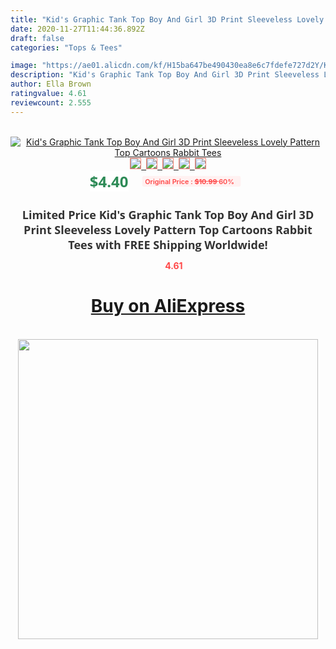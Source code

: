 ```yaml
---
title: "Kid's Graphic Tank Top Boy And Girl 3D Print Sleeveless Lovely Pattern Top Cartoons Rabbit Tees"
date: 2020-11-27T11:44:36.892Z
draft: false
categories: "Tops & Tees"

image: "https://ae01.alicdn.com/kf/H15ba647be490430ea8e6c7fdefe727d2Y/Kid-s-Graphic-Tank-Top-Boy-And-Girl-3D-Print-Sleeveless-Lovely-Pattern-Top-Cartoons-Rabbit.jpg"
description: "Kid's Graphic Tank Top Boy And Girl 3D Print Sleeveless Lovely Pattern Top Cartoons Rabbit Tees"
author: Ella Brown
ratingvalue: 4.61
reviewcount: 2.555
---
```

<br>
<div style="text-align: center;">
<a href="https://s.click.aliexpress.com/e/_AK4dtj" target="_blank" rel="nofollow noopener noreferrer"><img alt="Kid's Graphic Tank Top Boy And Girl 3D Print Sleeveless Lovely Pattern Top Cartoons Rabbit Tees" class="magnifier-image" src="https://ae01.alicdn.com/kf/H15ba647be490430ea8e6c7fdefe727d2Y/Kid-s-Graphic-Tank-Top-Boy-And-Girl-3D-Print-Sleeveless-Lovely-Pattern-Top-Cartoons-Rabbit.jpg_640x640.jpg">
<br>
<img style="border:1px solid salmon" src="https://ae01.alicdn.com/kf/H15ba647be490430ea8e6c7fdefe727d2Y/Kid-s-Graphic-Tank-Top-Boy-And-Girl-3D-Print-Sleeveless-Lovely-Pattern-Top-Cartoons-Rabbit.jpg_120x120.jpg">&nbsp;&nbsp;<img style="border:1px solid salmon" src="https://ae01.alicdn.com/kf/H71512a1152fd459a9e9734e42e5b6b441/Kid-s-Graphic-Tank-Top-Boy-And-Girl-3D-Print-Sleeveless-Lovely-Pattern-Top-Cartoons-Rabbit.jpg_120x120.jpg">&nbsp;&nbsp;<img style="border:1px solid salmon" src="_120x120.jpg">&nbsp;&nbsp;<img style="border:1px solid salmon" src="_120x120.jpg">&nbsp;&nbsp;<img style="border:1px solid salmon" src="_120x120.jpg"></a></div><br0>
<div style="text-align: center;"><span style="background-color: white; border: 0px; box-sizing: border-box; color: seagreen; display: inline-block; font-family: &quot;open sans&quot; , &quot;arial&quot; , &quot;helvetica&quot; , sans-serif , &quot;heiti&quot;; font-size: 24px; font-stretch: inherit; font-weight: 700; line-height: inherit; margin: 0px 10px 0px 0px; padding: 0px; vertical-align: middle;">$4.40 </span>
<span style="background: rgb(255 , 241 , 241); border-radius: 3px; border: 0px; box-sizing: border-box; color: #ff4747; display: inline-block; font-family: inherit; font-size: 12px; font-stretch: inherit; font-style: inherit; font-variant: inherit; font-weight: 600; line-height: inherit; margin: 0px; padding: 2px 5px; transform: scale(0.9); vertical-align: middle;">Original Price : <b style="text-decoration: line-through;">$10.99 </b> 60%&nbsp;&nbsp;</span></div>
<h1 style="color: #333333; display: inline-block; font-family: &quot;open sans&quot; , &quot;arial&quot; , &quot;helvetica&quot; , sans-serif , &quot;heiti&quot;; font-size: 18px; font-stretch: inherit; font-weight: 700; text-align: center;">Limited Price Kid's Graphic Tank Top Boy And Girl 3D Print Sleeveless Lovely Pattern Top Cartoons Rabbit Tees with FREE Shipping Worldwide!</h1>
<div style="color: #ff4747; text-align: center;">
<img src="https://4.bp.blogspot.com/-M0ZcTcb-5uY/XleCXlxnR4I/AAAAAAAAAEc/OrjgMkXV1oMQFaCRZj5HQwOCBcu3w1FegCPcBGAYYCw/s1600/star.png" style="height: 15px;">&nbsp;<b>4.61</b></div>
<div class="button_cont" align="center"><a class="buynow_a" href="https://s.click.aliexpress.com/e/_AK4dtj" target="_blank" rel="nofollow noopener noreferrer"><H1>Buy on AliExpress</H1></a></div><br>
<div class="separator" style="clear: both; text-align: center;">
<img src="https://lh3.googleusercontent.com/-pTy5HemUv9M/XlePHvY0dAI/AAAAAAAAAE4/0nX5iRUoIWY8eMW9Dpxeirr157OZliDIgCLcBGAsYHQ/s1600/badge.gif" width="480">
</div>

